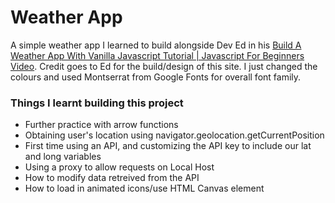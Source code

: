 # Weather App

A simple weather app I learned to build alongside Dev Ed in his [Build A Weather App With Vanilla Javascript Tutorial | Javascript For Beginners Video](https://www.youtube.com/watch?v=wPElVpR1rwA). Credit goes to Ed for the build/design of this site. I just changed the colours and used Montserrat from Google Fonts for overall font family.


### Things I learnt building this project
- Further practice with arrow functions
- Obtaining user's location using navigator.geolocation.getCurrentPosition
- First time using an API, and customizing the API key to include our lat and long variables
- Using a proxy to allow requests on Local Host
- How to modify data retreived from the API
- How to load in animated icons/use HTML Canvas element
